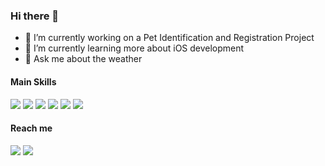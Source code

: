 ### Hi there 👋

<!--
**henrique-droid/henrique-droid** is a ✨ _special_ ✨ repository because its `README.md` (this file) appears on your GitHub profile.

Here are some ideas to get you started:

- 🔭 I’m currently working on ...
- 🌱 I’m currently learning ...
- 👯 I’m looking to collaborate on ...
- 🤔 I’m looking for help with ...
- 💬 Ask me about ...
- 🌱 I’m currently learning SwiftUI
- 📫 How to reach me: ...
- 😄 Pronouns: ...
- ⚡ Fun fact: ...
-->
- 🔭 I’m currently working on a Pet Identification and Registration Project
- 🌱 I’m currently learning more about iOS development
- 💬 Ask me about the weather

#### Main Skills

<p>
<img src="https://img.shields.io/badge/javascript%20-%23323330.svg?&style=for-the-badge&logo=javascript&logoColor=%23F7DF1E"/>
<img src="https://img.shields.io/badge/react%20-%2320232a.svg?&style=for-the-badge&logo=react&logoColor=%2361DAFB"/>
<img src="https://img.shields.io/badge/html5%20-%23E34F26.svg?&style=for-the-badge&logo=html5&logoColor=white"/>
<img src="https://img.shields.io/badge/css3%20-%231572B6.svg?&style=for-the-badge&logo=css3&logoColor=white"/>
<img src="https://img.shields.io/badge/node.js%20-%2343853D.svg?&style=for-the-badge&logo=node.js&logoColor=white"/>
<img src="https://img.shields.io/badge/swift-%23FA7343.svg?&style=for-the-badge&logo=swift&logoColor=white"/>
</p>

#### Reach me

<a href="https://www.linkedin.com/in/henriquebarbosacs/"><img src="https://img.shields.io/badge/linkedin%20-%230077B5.svg?&style=for-the-badge&logo=linkedin&logoColor=white"/><a/>
<a href="mailto:henriquebarbosacs@gmail.com"><img src="https://img.shields.io/badge/Gmail-D14836?style=for-the-badge&logo=gmail&logoColor=white"/><a/>


